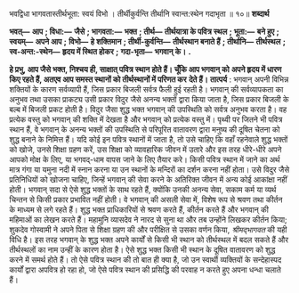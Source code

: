  

भवद्विधा भागवतास्तीर्थभूता: स्वयं विभो । तीर्थीकुर्वन्ति तीर्थानि स्वान्त:स्थेन गदाभृता ॥ १०॥ **शब्दार्थ** 

**भवत्—** **आप** **; विधा:—** **जैसे** **; भागवता:—** **भक्त** **; तीर्थ—** **तीर्थयात्रा के पवित्र स्थल** **; भूता:—** **बने हुए** **; स्वयम्—** **अपने आप** **;** **विभो—** **हे शक्तिमान** **; तीर्थी-कुर्वन्ति—** **तीर्थस्थान बनाते हैं** **; तीर्थानि—** **तीर्थस्थल** **; स्व-अन्त:-स्थेन—** **हृदय में स्थित होकर** **;** **गदा-भृता—** **भगवान् के।** **.** 

**हे प्रभु, आप जैसे भक्त, निश्चय ही, साक्षात् पवित्र स्थान होते हैं। चूँकि आप भगवान् को** **अपने हृदय में धारण किए रहते हैं, अतएव आप समस्त स्थानों को तीर्थस्थानों में परिणत कर** **देते हैं।** **तात्पर्य** : भगवान् अपनी विभिन्न शक्तियों के कारण सर्वव्यापी हैं, जिस प्रकार बिजली सर्वत्र फैली हुई रहती है। भगवान् की सर्वव्यापकता का अनुभव तथा उसका प्राकट्य उसी प्रकार विदुर जैसे अनन्य भक्तों द्वारा किया जाता है, जिस प्रकार बिजली के बल्ब में बिजली प्रकट होती है। विदुर जैसा शुद्ध भक्त भगवान् की उपस्थिति को सर्वत्र अनुभव करता है। वह प्रत्येक वस्तु को भगवान् की शक्ति में देखता है और भगवान् को प्रत्येक वस्तु में। पृथ्वी पर जितने भी पवित्र स्थान हैं, वे भगवान् के अनन्य भक्तों की उपस्थिति से परिपूरित वातावरण द्वारा मनुष्य की दूषित चेतना को शुद्ध बनाने के निमित्त हैं। यदि कोई इन पवित्र स्थानों में जाता है, तो उसे चाहिए कि वहाँ रहनेवाले शुद्ध भक्तों को खोजे, उनसे शिक्षा ग्रहण करें, उस शिक्षा को व्यावहारिक जीवन में उतारे और इस तरह धीरे-धीरे अपने आपको मोक्ष के लिए, या भगवद्-धाम वापस जाने के लिए तैयार करे। किसी पवित्र स्थान में जाने का अर्थ मात्र गंगा या यमुना नदी में स्नान करना या उन स्थानों के मन्दिरों का दर्शन करना नहीं होता। उसे विदुर जैसे प्रतिनिधियों को खोजना चाहिए, जिन्हें भगवान् की सेवा करने के अतिरिक्त जीवन में अन्य कोई आकांक्षा नहीं होती। भगवान् सदा से ऐसे शुद्ध भक्तों के साथ रहते हैं, क्योंकि उनकी अनन्य सेवा, सकाम कर्म या व्यर्थ चिन्तन से किसी प्रकार प्रभावित नहीं होती। वे भगवान् की असली सेवा में, विशेष रूप से श्रवण तथा कीर्तन के माध्यम से लगे रहते हैं। शुद्ध भक्त प्राधिकारियों से श्रवण करते हैं, कीर्तन करते हैं और भगवान् की महिमाओं का लेखन करते हैं। महामुनि व्यासदेव ने नारद से सुना था और तब उन्होंने लिखकर कीर्तन किया; शुकदेव गोस्वामी ने अपने पिता से शिक्षा ग्रहण की और परीक्षित से उसका वर्णन किया, *श्रीमद्भागवत* की यही विधि है। इस तरह भगवान् के शुद्ध भक्त अपने कार्यों से किसी भी स्थान को तीर्थस्थल में बदल सकते हैं और तीर्थस्थलों का नाम उन्हीं के कारण होता है। ऐसे शुद्ध भक्त किसी भी स्थान के दूषित वातावरण को शुद्ध करने में समर्थ होते हैं। तो ऐसे पवित्र स्थान की तो बात ही क्या है, जो उन स्वार्थी व्यक्तियों के सन्देहास्पद कार्यों द्वारा अपवित्र हो रहा हो, जो ऐसे पवित्र स्थान की प्रसिद्धि की परवाह न करते हुए अपना धन्धा चलाते हैं। 